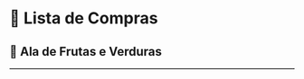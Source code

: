 <!DOCTYPE html>
<html lang="pt-br">
<head>
  <meta charset="UTF-8">
</head>
<body>
  <h1> 🛒 Lista de Compras </h1>

  <h2>🍎 Ala de Frutas e Verduras</h2>
  <table border="1" cellpadding="10">



